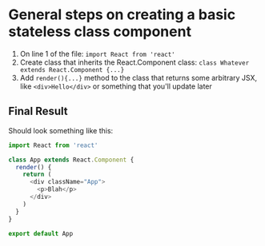# General steps on creating a basic stateless class component

1. On line 1 of the file: `import React from 'react'`
1. Create class that inherits the React.Component class: `class Whatever extends React.Component {...}`
1. Add `render(){...}` method to the class that returns some arbitrary JSX, like `<div>Hello</div>` or something that you'll update later

## Final Result

Should look something like this:

```js
import React from 'react'

class App extends React.Component {
  render() {
    return (
      <div className="App">
        <p>Blah</p>
      </div>
    )
  }
}

export default App
```
